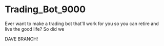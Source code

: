 # Trading_Bot_9000
Ever want to make a trading bot that'll work for you so you can retire and live the good life? So did we

DAVE BRANCH!
